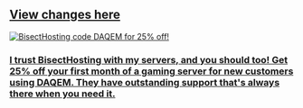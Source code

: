 ## [View changes here](https://github.com/DAQEM/ArcLib/releases)

[![BisectHosting code DAQEM for 25% off!](https://www.bisecthosting.com/partners/custom-banners/bb6b0cc7-75a1-4002-9257-561d8df48142.webp)](https://bisecthosting.com/DAQEM?r=Jobs+Plus+Tools+Changelog)

### [I trust BisectHosting with my servers, and you should too! Get 25% off your first month of a gaming server for new customers using DAQEM. They have outstanding support that's always there when you need it.](https://bisecthosting.com/DAQEM?r=Jobs+Plus+Tools+Changelog)

